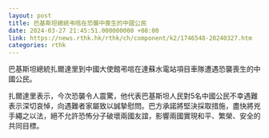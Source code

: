 ```yaml
---
layout: post
title: 巴基斯坦總統弔唁在恐襲中喪生的中國公民
date: 2024-03-27 21:45:51.000000000 +08:00
link: https://news.rthk.hk/rthk/ch/component/k2/1746548-20240327.htm
categories: rthk
---
```


巴基斯坦總統扎爾達里到中國大使館弔唁在達蘇水電站項目車隊遭遇恐襲喪生的中國公民。

扎爾達里表示，今次恐襲令人震驚，他代表巴基斯坦人民對5名中國公民不幸遇難表示深切哀悼，向遇難者家屬致以誠摯慰問。巴方承諾將堅決採取措施，盡快將兇手繩之以法，絕不允許恐怖分子破壞兩國友誼，影響兩國實現和平、繁榮、安全的共同目標。
